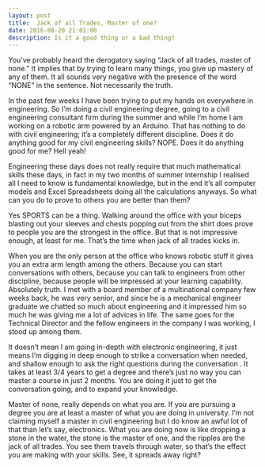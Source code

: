 ```yaml
---
layout: post
title:  Jack of all Trades, Master of one?
date: 2016-08-20 21:01:00
description: Is it a good thing or a bad thing?
---
```


You’ve probably heard the derogatory saying “Jack of all trades, master of none.” It implies that by trying to learn many things, you give up mastery of any of them.  It all sounds very negative with the presence of the word “NONE” in the sentence. Not necessarily the truth.

In the past few weeks I have been trying to put my hands on everywhere in engineering. So I’m doing a civil engineering degree, going to a civil engineering consultant firm during the summer and while I’m home I am working on a robotic arm powered by an Arduino. That has nothing to do with civil engineering; it’s a completely different discipline. Does it do anything good for my civil engineering skills? NOPE. Does it do anything good for me? Hell yeah!

Engineering these days does not really require that much mathematical skills these days, in fact in my two months of summer internship I realised all I need to know is fundamental knowledge, but in the end it’s all computer models and Excel Spreadsheets doing all the calculations anyways. So what can you do to prove to others you are better than them?

Yes SPORTS can be a thing. Walking around the office with your biceps blasting out your sleeves and chests popping out from the shirt does prove to people you are the strongest in the office. But that is not impressive enough, at least for me. That’s the time when jack of all trades kicks in.

When you are the only person at the office who knows robotic stuff it gives you an extra arm length among the others. Because you can start conversations with others, because you can talk to engineers from other discipline, because people will be impressed at your learning capability. Absolutely truth. I met with a board member of a multinational company few weeks back, he was very senior, and since he is a mechanical engineer graduate we chatted so much about engineering and it impressed him so much he was giving me a lot of advices in life. The same goes for the Technical Director and the fellow engineers in the company I was working, I stood up among them.

It doesn’t mean I am going in-depth with electronic engineering, it just means I’m digging in deep enough to strike a conversation when needed, and shallow enough to ask the right questions during the conversation . It takes at least 3/4 years to get a degree and there’s just no way you can master a course in just 2 months. You are doing it just to get the conversation going, and to expand your knowledge.

Master of none, really depends on what you are. If you are pursuing a degree you are at least a master of what you are doing in university. I’m not claiming myself a master in civil engineering but I do know an awful lot of that than let’s say, electronics. What you are doing now is like dropping a stone in the water, the stone is the master of one, and the ripples are the jack of all trades. You see them travels through water, so that’s the effect you are making with your skills. See, it spreads away right?
